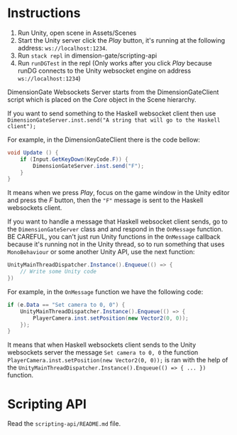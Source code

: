 # Instructions

1. Run Unity, open scene in Assets/Scenes
2. Start the Unity server click the *Play* button, it's running at the following address: `ws://localhost:1234`.
3. Run `stack repl` in dimension-gate/scripting-api
4. Run `runDGTest` in the repl (Only works after you click *Play* because runDG connects to the Unity websocket engine on address `ws://localhost:1234`)



DimensionGate Websockets Server starts from the DimensionGateClient script which is placed on the *Core* object in the Scene hierarchy.

If you want to send something to the Haskell websocket client then use `DimensionGateServer.inst.send("A string that will go to the Haskell client");`

For example, in the DimensionGateClient there is the code bellow:
```C#
void Update () {
    if (Input.GetKeyDown(KeyCode.F)) {
        DimensionGateServer.inst.send("F");
    }
}
```

It means when we press *Play*, focus on the game window in the Unity editor and press the *F* button, then the `"F"` message is sent to the Haskell websockets client.

If you want to handle a message that Haskell websocket client sends, go to the `DimensionGateServer` class and and respond in the `OnMessage` function. BE CAREFUL, you can't just run Unity functions in the `OnMessage` callback because it's running not in the Unity thread, so to run something that uses `MonoBehaviour` or some another Unity API, use the next function:

```C#
UnityMainThreadDispatcher.Instance().Enqueue(() => {
    // Write some Unity code
})
```

For example, in the `OnMessage` function we have the following code:

```C#
if (e.Data == "Set camera to 0, 0") {
    UnityMainThreadDispatcher.Instance().Enqueue(() => {
        PlayerCamera.inst.setPosition(new Vector2(0, 0));
    });
}
```

It means that when Haskell websockets client sends to the Unity websockets server the message `Set camera to 0, 0` the function `PlayerCamera.inst.setPosition(new Vector2(0, 0));` is ran with the help of the `UnityMainThreadDispatcher.Instance().Enqueue(() => { ... })` function.

# Scripting API

Read the `scripting-api/README.md` file.

